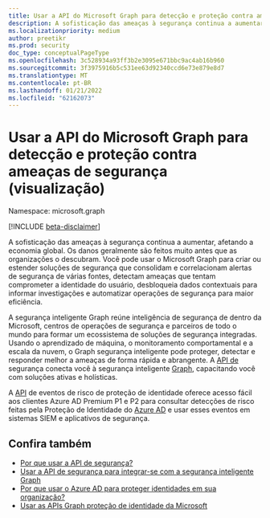 ```yaml
---
title: Usar a API do Microsoft Graph para detecção e proteção contra ameaças de segurança (visualização)
description: A sofisticação das ameaças à segurança continua a aumentar, afetando a economia global. Os danos geralmente são feitos muito antes que as organizações o descubram. Você pode usar o Microsoft Graph para criar ou estender soluções de segurança que consolidam e correlacionam alertas de segurança de várias fontes, detectam ameaças que tentam comprometer a identidade do usuário, desbloqueia dados contextuais para informar investigações e automatizar operações de segurança para maior eficiência.
ms.localizationpriority: medium
author: preetikr
ms.prod: security
doc_type: conceptualPageType
ms.openlocfilehash: 3c528934a93ff3b2e3095e671bbc9ac4ab16b960
ms.sourcegitcommit: 3f3975916b5c531ee63d92340ccd6e73e879e8d7
ms.translationtype: MT
ms.contentlocale: pt-BR
ms.lasthandoff: 01/21/2022
ms.locfileid: "62162073"
---
```

# <a name="use-the-microsoft-graph-api-for-security-threat-detection-and-protection-preview"></a>Usar a API do Microsoft Graph para detecção e proteção contra ameaças de segurança (visualização)

Namespace: microsoft.graph

[!INCLUDE [beta-disclaimer](../../includes/beta-disclaimer.md)]

A sofisticação das ameaças à segurança continua a aumentar, afetando a economia global. Os danos geralmente são feitos muito antes que as organizações o descubram. Você pode usar o Microsoft Graph para criar ou estender soluções de segurança que consolidam e correlacionam alertas de segurança de várias fontes, detectam ameaças que tentam comprometer a identidade do usuário, desbloqueia dados contextuais para informar investigações e automatizar operações de segurança para maior eficiência.

A segurança inteligente Graph reúne inteligência de segurança de dentro da Microsoft, centros de operações de segurança e parceiros de todo o mundo para formar um ecossistema de soluções de segurança integradas. Usando o aprendizado de máquina, o monitoramento comportamental e a escala da nuvem, o Graph segurança inteligente pode proteger, detectar e responder melhor a ameaças de forma rápida e abrangente. A [API de](security-api-overview.md) segurança conecta você à segurança inteligente [Graph](https://www.microsoft.com/en-us/security/intelligence-security-api), capacitando você com soluções ativas e holísticas.

A [API](identityprotection-overview.md) de eventos de risco de proteção de identidade oferece acesso fácil aos clientes Azure AD Premium P1 e P2 para consultar detecções de risco feitas pela Proteção de Identidade do [Azure AD](/azure/active-directory/active-directory-identityprotection-graph-getting-started) e usar esses eventos em sistemas SIEM e aplicativos de segurança.

## <a name="see-also"></a>Confira também

- [Por que usar a API de segurança?](/graph/security-concept-overview#why-use-the-security-api-and-connect-with-microsoft-intelligent-security-graph)
- [Usar a API de segurança para integrar-se com a segurança inteligente Graph](security-api-overview.md)
- [Por que usar o Azure AD para proteger identidades em sua organização?](/graph/security-concept-overview#why-use-azure-ad-to-protect-identities-in-your-organization)
- [Usar as APIs Graph proteção de identidade da Microsoft](identityprotection-overview.md)


